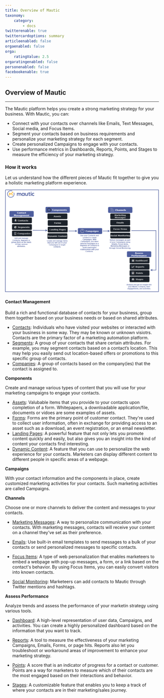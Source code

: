 ```yaml
---
title: Overview of Mautic
taxonomy:
    category:
        - docs
twitterenable: true
twittercardoptions: summary
articleenabled: false
orgaenabled: false
orga:
    ratingValue: 2.5
orgaratingenabled: false
personenabled: false
facebookenable: true
---
```


## Overview of Mautic
---

The Mautic platform helps you create a strong marketing strategy for your business. With Mautic, you can:
 - Connect with your contacts over channels like Emails, Text Messages, Social media, and Focus Items.
  - Segment your contacts based on business requirements and personalize your marketing strategy for each segment.
  - Create personalized Campaigns to engage with your contacts.
   - Use performance metrics in Dashboards, Reports, Points, and Stages to measure the efficiency of your marketing strategy.

### How it works  

Let us understand how the different pieces of Mautic fit together to give you a holistic marketing platform experience.

![Mautic Overview](mautic-overview.png)


#### Contact Management

Build a rich and functional database of contacts for your business, group them together based on your business needs or based on shared attributes.

- [Contacts][contacts]: Individuals who have visited your websites or interacted with your business in some way. They may be known or unknown visiotrs. Contacts are the primary factor of a marketing automation platform.
- [Segments][segments]: A group of your contacts that share certain attributes. For example, you may segment  contacts based on a contact’s location. This may help you easily send out location-based offers or promotions to this specific group of contacts.
- [Companies][companies]: A group of contacts based on the company(ies) that the contact is assigned to. <Need some examples here>

 **Components**

Create and manage various types of content that you will use for your marketing campaigns to engage your contacts.

- [Assets][assets]: Valubable items that you provide to your contacts upon completion of a form. Whitepapers, a downloadable application/file, documents or vidoes are some examples of assets.
- [Forms][forms]: Forms are the primary point of customer contact. They're used to collect user information, often in exchange for providing access to an asset such as a download, an event registration, or an email newsletter.
- [Landing Pages][landing-pages]: A powerful feature that not only lets you promote content quickly and easily, but also gives you an insight into the kind of content your contacts find interesting.
- [Dynamic Content][dynamic-content]: A feature that you can use to personalize the web experience for your contacts. Marketers can display different content to different people in specific areas of a webpage.

**Campaigns**

With your contact information and the components in place, create customized marketing activities for  your contacts. Such marketing activities are called Campaigns.

**Channels**

Choose one or more channels to deliver the content and messages to your contacts.

- [Marketing Messages][marketing-messages]: A way to personalize  communication with your contacts. With marketing messages, contacts will receive your content on a channel they’ve set as their preference.

- [Emails][emails]: Use built-in email templates to send messages to a bulk of your contacts or send personalized messages to specific contacts.

- [Focus Items][focus-items]: A type of web personalization that enables marketeers to embed a webpage with pop-up messages, a form, or a link based on the contact's behavior. By using Focus Items, you can easily convert visitors into known contacts.

- [Social Monitoring][social-monitoring]: Marketeers can add contacts to Mautic through Twitter mentions and hashtags.

**Assess Performance**

Analyze trends and assess the performance of your marketin strategy using various tools.

- [Dashboard][dashboard]: A high-level representation of user data, Campaigns, and activities. You can create a highly personalized dashboard based on the information that you want to track.

- [Reports][reports]: A tool to measure the effectiveness of your marketing Campaigns, Emails, Forms, or page hits. Reports also let you troubleshoot or workaround areas of improvement to enhance your marketing strategy.

- [Points][points]: A score that is an indicator of progress for a contact or customer. Points are a way for marketers to measure which of their contacts are the most engaged based on their interactions and behavior.

- [Stages][stages]: A customizable feature that enables you to keep a track of where your contacts are in their marketing/sales journey.

<!---links--->

[contacts]: </contacts>
[segments]: </contacts/manage-segments>
[companies]: </companies>
[assets]: </components/assets>
[forms]: </components/forms>
[landing-pages]: </components/landing-pages>
[dynamic-content]: </components/dynamic-web-content>
[campaigns]: </campaigns>
[marketing-messages]: </channels/marketing-messages>
[emails]: </channels/emails>
[focus-items]: </channels/focus-items>
[social-monitoring]: </channels/social-monitoring>
[dashboard]: </dashboard>
[reports]: </reports>
[points]: </points>
[stages]: </stages>
